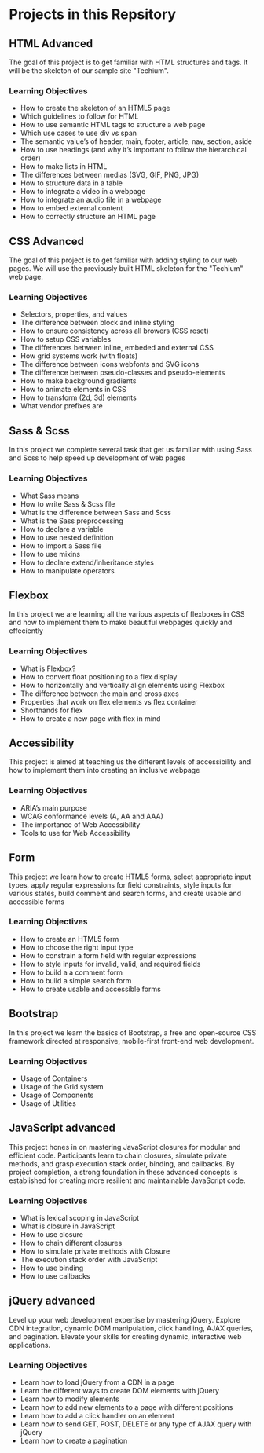 # Projects in this Repsitory

## HTML Advanced
The goal of this project is to get familiar with HTML structures and tags. It will be the skeleton of our sample site "Techium".
### Learning Objectives
- How to create the skeleton of an HTML5 page
- Which guidelines to follow for HTML
- How to use semantic HTML tags to structure a web page
- Which use cases to use div vs span
- The semantic value’s of header, main, footer, article, nav, section, aside
- How to use headings (and why it’s important to follow the hierarchical order)
- How to make lists in HTML
- The differences between medias (SVG, GIF, PNG, JPG)
- How to structure data in a table
- How to integrate a video in a webpage
- How to integrate an audio file in a webpage
- How to embed external content
- How to correctly structure an HTML page

## CSS Advanced
The goal of this project is to get familiar with adding styling to our web pages. We will use the previously built HTML skeleton for the "Techium" web page.
### Learning Objectives
- Selectors, properties, and values
- The difference between block and inline styling
- How to ensure consistency across all browers (CSS reset)
- How to setup CSS variables
- The differences between inline, embeded and external CSS
- How grid systems work (with floats)
- The difference between icons webfonts and SVG icons
- The difference between pseudo-classes and pseudo-elements
- How to make background gradients
- How to animate elements in CSS
- How to transform (2d, 3d) elements
- What vendor prefixes are

## Sass & Scss
In this project we complete several task that get us familiar with using Sass and Scss to help speed up development of web pages
### Learning Objectives
- What Sass means
- How to write Sass & Scss file
- What is the difference between Sass and Scss
- What is the Sass preprocessing
- How to declare a variable
- How to use nested definition
- How to import a Sass file
- How to use mixins
- How to declare extend/inheritance styles
- How to manipulate operators

## Flexbox
In this project we are learning all the various aspects of flexboxes in CSS and how to implement them to make beautiful webpages quickly and effeciently
### Learning Objectives
- What is Flexbox?
- How to convert float positioning to a flex display
- How to horizontally and vertically align elements using Flexbox
- The difference between the main and cross axes
- Properties that work on flex elements vs flex container
- Shorthands for flex
- How to create a new page with flex in mind

## Accessibility
This project is aimed at teaching us the different levels of accessibility and how to implement them into creating an inclusive webpage
### Learning Objectives
- ARIA’s main purpose
- WCAG conformance levels (A, AA and AAA)
- The importance of Web Accessibility
- Tools to use for Web Accessibility

## Form
This project we learn how to create HTML5 forms, select appropriate input types, apply regular expressions for field constraints, style inputs for various states, build comment and search forms, and create usable and accessible forms
### Learning Objectives
- How to create an HTML5 form
- How to choose the right input type
- How to constrain a form field with regular expressions
- How to style inputs for invalid, valid, and required fields
- How to build a a comment form
- How to build a simple search form
- How to create usable and accessible forms

## Bootstrap
In this project we learn the basics of Bootstrap, a free and open-source CSS framework directed at responsive, mobile-first front-end web development.
### Learning Objectives
- Usage of Containers
- Usage of the Grid system
- Usage of Components
- Usage of Utilities

## JavaScript advanced
This project hones in on mastering JavaScript closures for modular and efficient code. Participants learn to chain closures, simulate private methods, and grasp execution stack order, binding, and callbacks. By project completion, a strong foundation in these advanced concepts is established for creating more resilient and maintainable JavaScript code.
### Learning Objectives
- What is lexical scoping in JavaScript
- What is closure in JavaScript
- How to use closure
- How to chain different closures
- How to simulate private methods with Closure
- The execution stack order with JavaScript
- How to use binding
- How to use callbacks

## jQuery advanced
Level up your web development expertise by mastering jQuery. Explore CDN integration, dynamic DOM manipulation, click handling, AJAX queries, and pagination. Elevate your skills for creating dynamic, interactive web applications.
### Learning Objectives
- Learn how to load jQuery from a CDN in a page
- Learn the different ways to create DOM elements with jQuery
- Learn how to modify elements
- Learn how to add new elements to a page with different positions
- Learn how to add a click handler on an element
- Learn how to send GET, POST, DELETE or any type of AJAX query with jQuery
- Learn how to create a pagination